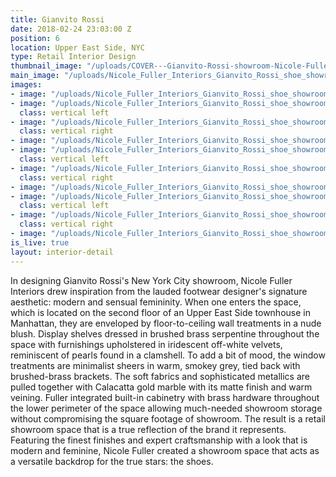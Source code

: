 ```yaml
---
title: Gianvito Rossi
date: 2018-02-24 23:03:00 Z
position: 6
location: Upper East Side, NYC
type: Retail Interior Design
thumbnail_image: "/uploads/COVER---Gianvito-Rossi-showroom-Nicole-Fuller-commercial-retail-interior-designer.jpg"
main_image: "/uploads/Nicole_Fuller_Interiors_Gianvito_Rossi_shoe_showroom_NYC_20.jpg"
images:
- image: "/uploads/Nicole_Fuller_Interiors_Gianvito_Rossi_shoe_showroom_NYC_5.jpg"
- image: "/uploads/Nicole_Fuller_Interiors_Gianvito_Rossi_shoe_showroom_NYC_13.jpg"
  class: vertical left
- image: "/uploads/Nicole_Fuller_Interiors_Gianvito_Rossi_shoe_showroom_NYC_14.jpg"
  class: vertical right
- image: "/uploads/Nicole_Fuller_Interiors_Gianvito_Rossi_shoe_showroom_NYC_16.jpg"
- image: "/uploads/Nicole_Fuller_Interiors_Gianvito_Rossi_shoe_showroom_NYC_17.jpg"
  class: vertical left
- image: "/uploads/Nicole_Fuller_Interiors_Gianvito_Rossi_shoe_showroom_NYC_9.jpg"
  class: vertical right
- image: "/uploads/Nicole_Fuller_Interiors_Gianvito_Rossi_shoe_showroom_NYC_4.jpg"
- image: "/uploads/Nicole_Fuller_Interiors_Gianvito_Rossi_shoe_showroom_NYC_1.jpg"
  class: vertical left
- image: "/uploads/Nicole_Fuller_Interiors_Gianvito_Rossi_shoe_showroom_NYC_18.jpg"
  class: vertical right
- image: "/uploads/Nicole_Fuller_Interiors_Gianvito_Rossi_shoe_showroom_NYC_12.jpg"
is_live: true
layout: interior-detail
---
```


In designing Gianvito Rossi's New York City showroom, Nicole Fuller Interiors drew inspiration from the lauded footwear designer's signature aesthetic: modern and sensual femininity. When one enters the space, which is located on the second floor of an Upper East Side townhouse in Manhattan, they are enveloped by floor-to-ceiling wall treatments in a nude blush. Display shelves dressed in brushed brass serpentine throughout the space with furnishings upholstered in iridescent off-white velvets, reminiscent of pearls found in a clamshell. To add a bit of mood, the window treatments are minimalist sheers in warm, smokey grey, tied back with brushed-brass brackets. The soft fabrics and sophisticated metallics are pulled together with Calacatta gold marble with its matte finish and warm veining. Fuller integrated built-in cabinetry with brass hardware throughout the lower perimeter of the space allowing much-needed showroom storage without compromising the square footage of showroom. The result is a retail showroom space that is a true reflection of the brand it represents. Featuring the finest finishes and expert craftsmanship with a look that is modern and feminine, Nicole Fuller created a showroom space that acts as a versatile backdrop for the true stars: the shoes.